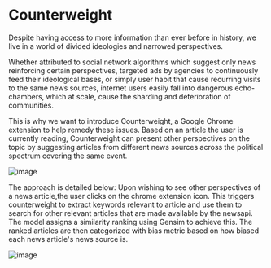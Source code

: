 # Counterweight

Despite having access to more information than ever before in history, we live in a world of divided ideologies and narrowed perspectives. <br />

Whether attributed to social network algorithms which suggest only news reinforcing certain perspectives, targeted ads by agencies to continuously feed their ideological bases, or simply user habit that cause recurring visits to the same news sources, internet users easily fall into dangerous echo-chambers, which at scale, cause the sharding and deterioration of communities. <br />

This is why we want to introduce Counterweight, a Google Chrome extension to help remedy these issues. 
Based on an article the user is currently reading, Counterweight can present other perspectives on the topic by suggesting articles from different news sources across the political spectrum covering the same event. <br />

![image](https://user-images.githubusercontent.com/25347517/70572654-0fd4dd00-1b55-11ea-87cc-4736be87fc02.png)

The approach is detailed below:
Upon wishing to see other perspectives of a news article,the user clicks on the chrome extension icon. This triggers counterweight to extract keywords relevant to article and use them to search for other relevant articles that are made available by the newsapi. The model assigns a similarity ranking using Gensim to achieve this. The ranked articles are 
then categorized with bias metric based on how biased each news article's news source is.

![image](https://user-images.githubusercontent.com/25347517/70573378-b1a8f980-1b56-11ea-96cd-1506b78be810.png)
